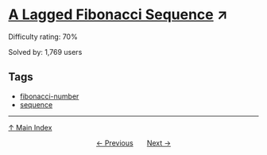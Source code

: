 # [A Lagged Fibonacci Sequence](https://projecteuler.net/problem=258) ↗️

Difficulty rating: 70%

Solved by: 1,769 users
## Tags

- [fibonacci-number](../tags/fibonacci-number.md)
- [sequence](../tags/sequence.md)



---

[↑ Main Index](../README.md)


<div align=center><a href='257.md'>← Previous</a> &nbsp;&nbsp; &nbsp;&nbsp;  <a href='259.md'>Next →</a></div>

